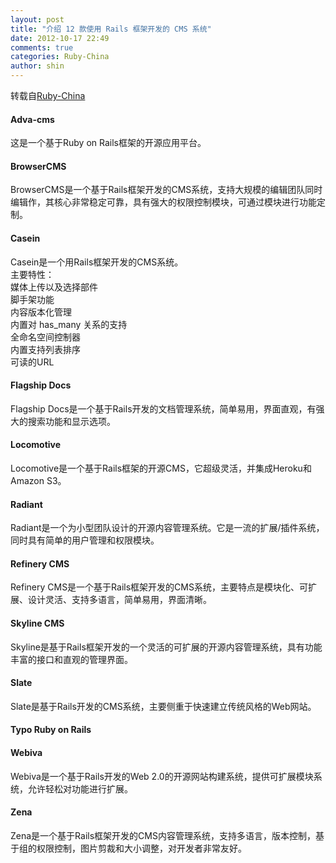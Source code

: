 ```yaml
---
layout: post
title: "介绍 12 款使用 Rails 框架开发的 CMS 系统"
date: 2012-10-17 22:49
comments: true
categories: Ruby-China
author: shin
---
```

转载自[Ruby-China](http://ruby-china.org/topics/3464)
#### Adva-cms

这是一个基于Ruby on Rails框架的开源应用平台。

#### BrowserCMS

BrowserCMS是一个基于Rails框架开发的CMS系统，支持大规模的编辑团队同时编辑作，其核心非常稳定可靠，具有强大的权限控制模块，可通过模块进行功能定制。

#### Casein

Casein是一个用Rails框架开发的CMS系统。\
 主要特性：\
 媒体上传以及选择部件\
 脚手架功能\
 内容版本化管理\
 内置对 has\_many 关系的支持\
 全命名空间控制器\
 内置支持列表排序\
 可读的URL

#### Flagship Docs

Flagship
Docs是一个基于Rails开发的文档管理系统，简单易用，界面直观，有强大的搜索功能和显示选项。

#### Locomotive

Locomotive是一个基于Rails框架的开源CMS，它超级灵活，并集成Heroku和Amazon
S3。

#### Radiant

Radiant是一个为小型团队设计的开源内容管理系统。它是一流的扩展/插件系统，同时具有简单的用户管理和权限模块。

#### Refinery CMS

Refinery
CMS是一个基于Rails框架开发的CMS系统，主要特点是模块化、可扩展、设计灵活、支持多语言，简单易用，界面清晰。

#### Skyline CMS

Skyline是基于Rails框架开发的一个灵活的可扩展的开源内容管理系统，具有功能丰富的接口和直观的管理界面。

#### Slate

Slate是基于Rails开发的CMS系统，主要侧重于快速建立传统风格的Web网站。

#### Typo Ruby on Rails

#### Webiva

Webiva是一个基于Rails开发的Web
2.0的开源网站构建系统，提供可扩展模块系统，允许轻松对功能进行扩展。

#### Zena

Zena是一个基于Rails框架开发的CMS内容管理系统，支持多语言，版本控制，基于组的权限控制，图片剪裁和大小调整，对开发者非常友好。
